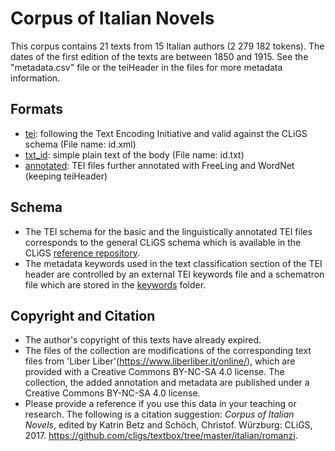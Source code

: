 Corpus of Italian Novels
===============================================================================

This corpus contains  21 texts from 15 Italian authors (2 279 182  tokens).
The dates of the first edition of the texts are  between 1850 and 1915.
See the "metadata.csv" file  or the teiHeader in the files for more metadata information.
## Formats

* [tei](tei): following the Text Encoding Initiative and valid against the CLiGS schema (File name: id.xml)
* [txt_id](id): simple plain text of the body (File name: id.txt)
* [annotated](annotated): TEI files further annotated with FreeLing and WordNet (keeping teiHeader)

## Schema ##
* The TEI schema for the basic and the linguistically annotated TEI files corresponds to the general CLiGS schema which is available in the CLiGS [reference repository](https://github.com/cligs/reference).
* The metadata keywords used in the text classification section of the TEI header are controlled by an external TEI keywords file and a schematron file which are stored in the [keywords](keywords) folder.

## Copyright and Citation

* The author's copyright of this texts have already expired.
* The files of the collection are modifications of the corresponding text files from 'Liber Liber'(https://www.liberliber.it/online/), which are provided with a Creative Commons BY-NC-SA 4.0 license. The collection, the added annotation and metadata are published under a Creative Commons BY-NC-SA 4.0 license.
* Please provide a reference if you use this data in your teaching or research. The following is a citation suggestion: _Corpus of Italian Novels_, edited by Katrin Betz and Schöch, Christof. Würzburg: CLiGS, 2017. https://github.com/cligs/textbox/tree/master/italian/romanzi.
